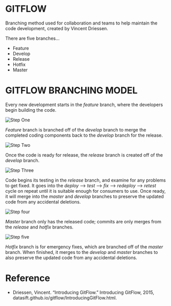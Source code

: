 # GITFLOW

Branching method used for collaboration and teams to help maintain the code development, created by Vincent Driessen.

There are five branches...
* Feature
* Develop
* Release
* Hotfix
* Master

# GITFLOW BRANCHING MODEL

Every new development starts in the *feature* branch, where the developers begin building the code.

![Step One](https://datasift.github.io/gitflow/GitFlowFeatureBranches.png)

*Feature* branch is branched off of the *develop* branch to merge the completed coding components back to the *develop* branch for the release.

![Step Two](https://datasift.github.io/gitflow/GitFlowDevelopBranch.png)

Once the code is ready for release, the *release* branch is created off of the *develop* branch.

![Step Three](https://datasift.github.io/gitflow/GitFlowReleaseBranch.png)

Code begins its testing in the *release* branch, and examine for any problems to get fixed. It goes into the *deploy* --> *test* --> *fix* --> *redeploy* --> *retest* cycle on repeat until it is suitable enough for consumers to use. Once ready, it will merge into the *master* and *develop* branches to preserve the updated code from any accidental deletions.

![Step four](https://datasift.github.io/gitflow/GitFlowMasterBranch.png)
   
*Master* branch only has the released code; commits are only merges from the *release* and *hotfix* branches.

![Step five](https://datasift.github.io/gitflow/GitFlowHotfixBranch.png)

*Hotfix* branch is for emergency fixes, which are branched off of the *master* branch. When finished, it merges to the *develop* and *master* branches to also preserve the updated code from any accidental deletions.

# Reference

* Driessen, Vincent. “Introducing GitFlow.” Introducing GitFlow, 2015, datasift.github.io/gitflow/IntroducingGitFlow.html.
